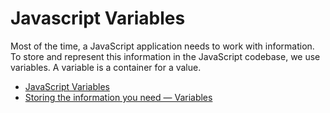 # Javascript Variables

Most of the time, a JavaScript application needs to work with information. To store and represent this information in the JavaScript codebase, we use variables. A variable is a container for a value.

- [JavaScript Variables](https://javascript.info/variables)
- [Storing the information you need — Variables](https://developer.mozilla.org/en-US/docs/Learn/JavaScript/First_steps/Variables)
